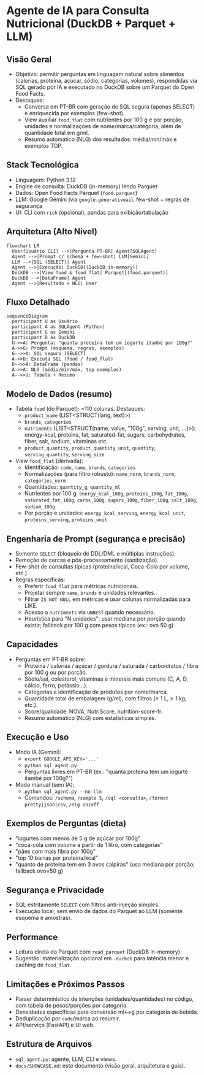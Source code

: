 # Agente de IA para Consulta Nutricional (DuckDB + Parquet + LLM)

## Visão Geral
- Objetivo: permitir perguntas em linguagem natural sobre alimentos (calorias, proteína, açúcar, sódio, categorias, volumes), respondidas via SQL gerado por IA e executado no DuckDB sobre um Parquet do Open Food Facts.
- Destaques:
  - Conversa em PT-BR com geração de SQL segura (apenas SELECT) e enriquecida por exemplos (few-shot).
  - View auxiliar `food_flat` com nutrientes por 100 g e por porção, unidades e normalizações de nome/marca/categoria, além de quantidade total em g/ml.
  - Resumo automático (NLG) dos resultados: média/mín/máx e exemplos TOP.

## Stack Tecnológica
- Linguagem: Python 3.12
- Engine de consulta: DuckDB (in-memory) lendo Parquet
- Dados: Open Food Facts Parquet (`food.parquet`)
- LLM: Google Gemini (via `google.generativeai`), few-shot + regras de segurança
- UI: CLI com `rich` (opcional), pandas para exibição/tabulação

## Arquitetura (Alto Nível)
```
flowchart LR
  User[Usuário CLI] -->|Pergunta PT-BR| Agent[SQLAgent]
  Agent -->|Prompt c/ schema + few-shot| LLM[Gemini]
  LLM -->|SQL (SELECT)| Agent
  Agent -->|Execução| DuckDB[(DuckDB in-memory)]
  DuckDB -->|View food & food_flat| Parquet[(food.parquet)]
  DuckDB -->|DataFrame| Agent
  Agent -->|Resultado + NLG| User
```

## Fluxo Detalhado
```
sequenceDiagram
  participant U as Usuário
  participant A as SQLAgent (Python)
  participant G as Gemini
  participant D as DuckDB
  U->>A: Pergunta: "quanta proteína tem um iogurte itambé por 100g?"
  A->>G: Prompt (esquema, regras, exemplos)
  G-->>A: SQL seguro (SELECT)
  A->>D: Executa SQL (food / food_flat)
  D-->>A: DataFrame (pandas)
  A->>A: NLG (média/mín/máx, top exemplos)
  A-->>U: Tabela + Resumo
```

## Modelo de Dados (resumo)
- Tabela `food` (do Parquet): ~110 colunas. Destaques:
  - `product_name` (LIST<STRUCT(lang, text)>)
  - `brands`, `categories`
  - `nutriments` (LIST<STRUCT(name, value, "100g", serving, unit, ...)>): energy-kcal, proteins, fat, saturated-fat, sugars, carbohydrates, fiber, salt, sodium, vitaminas etc.
  - `product_quantity`, `product_quantity_unit`, `quantity`, `serving_quantity`, `serving_size`
- View `food_flat` (derivada):
  - Identificação: `code`, `name`, `brands`, `categories`
  - Normalizações (para filtro robusto): `name_norm`, `brands_norm`, `categories_norm`
  - Quantidades: `quantity_g`, `quantity_ml`
  - Nutrientes por 100 g: `energy_kcal_100g`, `proteins_100g`, `fat_100g`, `saturated_fat_100g`, `carbs_100g`, `sugars_100g`, `fiber_100g`, `salt_100g`, `sodium_100g`
  - Por porção e unidades: `energy_kcal_serving`, `energy_kcal_unit`, `proteins_serving`, `proteins_unit`

## Engenharia de Prompt (segurança e precisão)
- Somente `SELECT` (bloqueio de DDL/DML e múltiplas instruções).
- Remoção de cercas e pós-processamento (sanitização).
- Few-shot de consultas típicas (proteína/kcal, Coca-Cola por volume, etc.).
- Regras específicas:
  - Preferir `food_flat` para métricas nutricionais.
  - Projetar sempre `name`, `brands` e unidades relevantes.
  - Filtrar `IS NOT NULL` em métricas e usar colunas normalizadas para LIKE.
  - Acesso a `nutriments` via `UNNEST` quando necessário.
  - Heurística para "N unidades": usar mediana por porção quando existir; fallback por 100 g com pesos típicos (ex.: ovo 50 g).

## Capacidades
- Perguntas em PT-BR sobre:
  - Proteína / calorias / açúcar / gordura / saturada / carboidratos / fibra por 100 g ou por porção.
  - Sódio/sal, colesterol, vitaminas e minerais mais comuns (C, A, D, cálcio, ferro, potássio…).
  - Categorias e identificação de produtos por nome/marca.
  - Quantidade total de embalagem (g/ml), com filtros (≥ 1 L, ≥ 1 kg, etc.).
  - Score/qualidade: NOVA, NutriScore, nutrition-score-fr.
  - Resumo automático (NLG) com estatísticas simples.

## Execução e Uso
- Modo IA (Gemini):
  - `export GOOGLE_API_KEY='...'`
  - `python sql_agent.py`
  - Perguntas livres em PT-BR (ex.: "quanta proteína tem um iogurte itambé por 100g?")
- Modo manual (sem IA):
  - `python sql_agent.py --no-llm`
  - Comandos: `/schema`, `/sample 5`, `/sql <consulta>`, `/format pretty|json|csv`, `/nlg on|off`

## Exemplos de Perguntas (dieta)
- "iogurtes com menos de 5 g de açúcar por 100g"
- "coca-cola com volume a partir de 1 litro, com categorias"
- "pães com mais fibra por 100g"
- "top 10 barras por proteína/kcal"
- "quanto de proteína tem em 3 ovos caipiras" (usa mediana por porção; fallback ovo=50 g)

## Segurança e Privacidade
- SQL estritamente `SELECT` com filtros anti-injeção simples.
- Execução local; sem envio de dados do Parquet ao LLM (somente esquema e amostras).

## Performance
- Leitura direta do Parquet com `read_parquet` (DuckDB in-memory).
- Sugestão: materialização opcional em `.duckdb` para latência menor e caching de `food_flat`.

## Limitações e Próximos Passos
- Parser determinístico de intenções (unidades/quantidades) no código, com tabela de pesos/porções por categoria.
- Densidades específicas para conversão ml↔g por categoria de bebida.
- Deduplicação por `code`/marca ao resumir.
- API/serviço (FastAPI) e UI web.

## Estrutura de Arquivos
- `sql_agent.py`: agente, LLM, CLI e views.
- `docs/SHOWCASE.md`: este documento (visão geral, arquitetura e guia).

